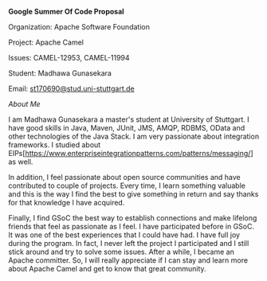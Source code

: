 **Google Summer Of Code Proposal**

Organization: Apache Software Foundation

Project: Apache Camel

Issues: CAMEL-12953, CAMEL-11994

Student: Madhawa Gunasekara

Email: st170690@stud.uni-stuttgart.de

_About Me_

I am Madhawa Gunasekara a master's student at University of Stuttgart.  I have good skills in Java, Maven, JUnit, JMS, AMQP, RDBMS, OData and other technologies of the Java Stack.
I am very passionate about integration frameworks. I studied about EIPs[https://www.enterpriseintegrationpatterns.com/patterns/messaging/] as well.

In addition, I feel passionate about open source communities and have contributed to couple of projects. Every time, I learn something valuable and this is the way I find the best to give something in return and say thanks for that knowledge I have acquired.

Finally, I find GSoC the best way to establish connections and make lifelong friends that feel as passionate as I feel. I have participated before in GSoC. It was one of the best experiences that I could have had. I have full joy during the program. In fact, I never left the project I participated and I still stick around and try to solve some issues. After a while, I became an Apache committer. So, I will really appreciate if I can stay and learn more about Apache Camel and get to know that great community. 

